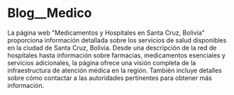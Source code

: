# Blog__Medico

La página web "Medicamentos y Hospitales en Santa Cruz, Bolivia" proporciona información detallada sobre los servicios de salud disponibles en la ciudad de Santa Cruz, Bolivia.
Desde una descripción de la red de hospitales hasta información sobre farmacias, medicamentos esenciales y servicios adicionales, la página ofrece una visión completa de la infraestructura de atención médica en la región.
También incluye detalles sobre cómo contactar a las autoridades pertinentes para obtener más información.
